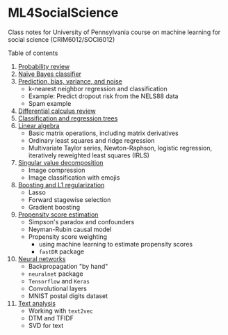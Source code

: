 # ML4SocialScience
Class notes for University of Pennsylvania course on machine learning for social science (CRIM6012/SOCI6012)

Table of contents
1. [Probability review](https://raw.githack.com/gregridgeway/ML4SocialScience/main/L01-probability-review.html)
2. [Naïve Bayes classifier](https://raw.githack.com/gregridgeway/ML4SocialScience/main/L02-naive-Bayes.html)
3. [Prediction, bias, variance, and noise](https://raw.githack.com/gregridgeway/ML4SocialScience/main/L03-prediction-bias-variance.html)
    -   k-nearest neighbor regression and classification
    -   Example: Predict dropout risk from the NELS88 data
    -   Spam example
4. [Differential calculus review](https://raw.githack.com/gregridgeway/ML4SocialScience/main/L04-calculus-review.html)
5. [Classification and regression trees](https://raw.githack.com/gregridgeway/ML4SocialScience/main/L05-trees.html)
6. [Linear algebra](https://raw.githack.com/gregridgeway/ML4SocialScience/main/L06-linear-algebra.html)
    -   Basic matrix operations, including matrix derivatives
    -   Ordinary least squares and ridge regression
    -   Multivariate Taylor series, Newton-Raphson, logistic regression, iteratively reweighted least squares (IRLS)
7. [Singular value decomposition](https://raw.githack.com/gregridgeway/ML4SocialScience/main/L07-svd.html)
    -   Image compression
    -   Image classification with emojis
8. [Boosting and L1 regularization](https://raw.githack.com/gregridgeway/ML4SocialScience/main/L08-boosting.html)
    - Lasso
    - Forward stagewise selection
    - Gradient boosting
9. [Propensity score estimation](https://raw.githack.com/gregridgeway/ML4SocialScience/main/L09-propensity-score-estimation.html)
    - Simpson's paradox and confounders
    - Neyman-Rubin causal model
    - Propensity score weighting
       - using machine learning to estimate propensity scores
       - `fastDR` package
10. [Neural networks](https://raw.githack.com/gregridgeway/ML4SocialScience/main/L10-neural-nets.html)
    - Backpropagation "by hand"
    - `neuralnet` package
    - `Tensorflow` and `Keras`
    - Convolutional layers
    - MNIST postal digits dataset
11. [Text analysis](https://raw.githack.com/gregridgeway/ML4SocialScience/main/L11-text.html)
    - Working with `text2vec`
    - DTM and TFIDF
    - SVD for text
